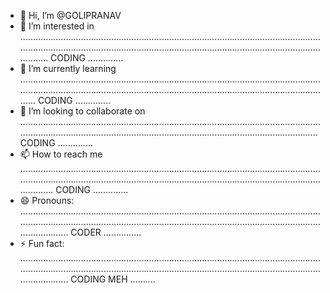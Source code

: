 - 👋 Hi, I’m @GOLIPRANAV
- 👀 I’m interested in ......................................................................................................................................................................................................................................................... CODING ..............
- 🌱 I’m currently learning .................................................................................................................................................................................................................................................... CODING ..............
- 💞️ I’m looking to collaborate on ............................................................................................................................................................................................................................................. CODING ..............
- 📫 How to reach me ........................................................................................................................................................................................................................................................... CODING ..............
- 😄 Pronouns: ................................................................................................................................................................................................................................................................. CODER ...............
- ⚡ Fun fact: ................................................................................................................................................................................................................................................................. CODING MEH ..........

<!---
GOLIPRANAV/GOLIPRANAV is a ✨ special ✨ repository because its `README.md` (this file) appears on your GitHub profile.
You can click the Preview link to take a look at your changes.
--->
